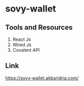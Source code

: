 # sovy-wallet

## Tools and Resources
1. React Js
2. Wired Js
3. Covalent API

## Link
https://sovy-wallet.akbaridria.com/
